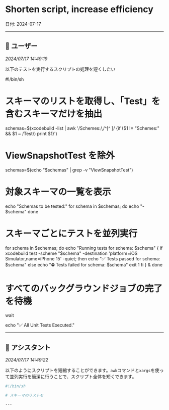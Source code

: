 # Shorten script, increase efficiency

日付: 2024-07-17

---

## 👤 ユーザー
*2024/07/17 14:49:19*

以下のテストを実行するスクリプトの処理を短くしたい

#!/bin/sh

# スキーマのリストを取得し、「Test」を含むスキーマだけを抽出
schemas=$(xcodebuild -list | awk '/Schemes:/,/^[^ ]/ {if ($1 != "Schemes:" && $1 ~ /Test/) print $1}')

# ViewSnapshotTest を除外
schemas=$(echo "$schemas" | grep -v "ViewSnapshotTest")

# 対象スキーマの一覧を表示
echo "Schemas to be tested:"
for schema in $schemas; do
    echo "- $schema"
done

# スキーマごとにテストを並列実行
for schema in $schemas; do
    echo "Running tests for schema: $schema"
    {
        if xcodebuild test -scheme "$schema" -destination 'platform=iOS Simulator,name=iPhone 15' -quiet; then
            echo "✅ Tests passed for schema: $schema"
        else
            echo "⛔️ Tests failed for schema: $schema"
            exit 1
        fi
    } &
done

# すべてのバックグラウンドジョブの完了を待機
wait

echo "✅ All Unit Tests Executed."

---

## 🤖 アシスタント
*2024/07/17 14:49:22*

以下のようにスクリプトを短縮することができます。`awk`コマンドと`xargs`を使って並列実行を簡潔に行うことで、スクリプト全体を短くできます。

```sh
#!/bin/sh

# スキーマのリストを

---
